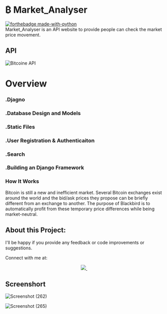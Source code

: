 # ₿ Market_Analyser
[![forthebadge made-with-python](http://ForTheBadge.com/images/badges/made-with-python.svg)](https://www.python.org/) <br/>
Market_Analyser is an API website to provide people can check the market price movement.


## API
![Bitcoine API](https://user-images.githubusercontent.com/112808009/205335587-5a5a9614-339a-4d0e-b52b-1e8837fe1427.png)

# Overview
### .Djagno 
### .Database Design and Models
### .Static Files
### .User Registration & Authenticaiton
### .Search
### .Building an Django  Framework 


### How It Works
Bitcoin is still a new and inefficient market. Several Bitcoin exchanges exist around the world and the bid/ask prices they propose can be briefly different from an exchange to another. The purpose of Blackbird is to automatically profit from these temporary price differences while being market-neutral.

## About this Project:
I'll be happy if you provide any feedback or code improvements or suggestions.

Connect with me at:

<p align='center'>
    
  <a href="https://www.linkedin.com/in/nazim-n-nazar-94113b243/">
    <img src="https://img.shields.io/badge/linkedin-%230077B5.svg?&style=for-the-badge&logo=linkedin&logoColor=white" />
  </a>&nbsp;&nbsp;  
</p>



## Screenshort

![Screenshot (262)](https://user-images.githubusercontent.com/112808009/205335902-6490b62e-64cf-4525-a439-d7af1b75da74.png)

![Screenshot (265)](https://user-images.githubusercontent.com/112808009/205335946-b4f5d23b-de3e-4f71-97b2-7b3757cd53e8.png)
